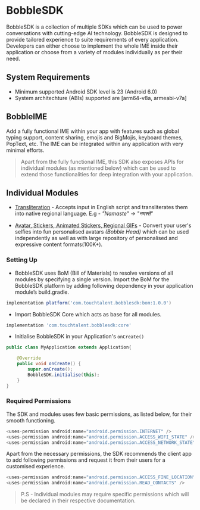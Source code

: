 # BobbleSDK

BobbleSDK is a collection of multiple SDKs which can be used to power conversations with cutting-edge AI technology. BobbleSDK is designed to provide tailored experience to suite requirements of every application. Developers can either choose to implement the whole IME inside their application or choose from a variety of modules individually as per their need.

## <a name="requirements"></a>System Requirements
- Minimum supported Android SDK level is 23 (Android 6.0)
- System architechture (ABIs) supported are [arm64-v8a, armeabi-v7a]

## BobbleIME 
Add a fully functional IME within your app with features such as global typing support, content sharing, emojis and BigMojis, keyboard themes, PopText, etc. The IME can be integrated within any application with very minimal efforts.

> Apart from the fully functional IME, this SDK also exposes APIs for individual modules (as mentioned below) which can be used to extend those functionalities for deep integration with your application.

## Individual Modules

- [Transliteration](transliteration.md) - Accepts input in English script and transliterates them into native regional language. E.g - <i>"Namaste" -> "नमस्ते"</i>

- [Avatar, Stickers, Animated Stickers, Regional GIFs](content.md) - Convert your user's selfies into fun personalised avatars <i>(Bobble Head)</i> which can be used independently as well as with large repository of personalised and expressive content formats(100K+).


### <a name="setup"></a>Setting Up

- BobbleSDK uses BoM (Bill of Materials) to resolve versions of all modules by specifying a single version. Import the BoM for the BobbleSDK platform by adding following dependency in your application module’s build.gradle. 
```groovy
implementation platform('com.touchtalent.bobblesdk:bom:1.0.0')
```
- Import BobbleSDK Core which acts as base for all modules.
```groovy
implementation 'com.touchtalent.bobblesdk:core'
```
- Initialise BobbleSDK in your Application's ```onCreate()```
```java
public class MyApplication extends Application{

    @Override
    public void onCreate() {
        super.onCreate();
        BobbleSDK.initialise(this);
    }
}
```
### <a name="permissions"></a>Required Permissions

The SDK and modules uses few basic permissions, as listed below, for their smooth functioning. 

```java
<uses-permission android:name="android.permission.INTERNET" />
<uses-permission android:name="android.permission.ACCESS_WIFI_STATE" />
<uses-permission android:name="android.permission.ACCESS_NETWORK_STATE" />
```
Apart from the necessary permissions, the SDK recommends the client app to add following permissions and request it from their users for a customised experience.
```java
<uses-permission android:name="android.permission.ACCESS_FINE_LOCATION" />
<uses-permission android:name="android.permission.READ_CONTACTS" />
```

>P.S - Individual modules may require specific permissions which will be declared in their respective documentation.

